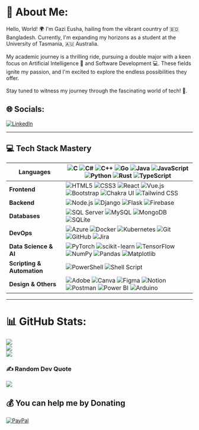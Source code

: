 # 💫 About Me:
Hello, World! 🌍 I'm Gazi Eusha, hailing from the vibrant country of 🇧🇩 Bangladesh. Currently, I'm expanding my horizons as a student at the University of Tasmania, 🇦🇺 Australia.<br><br>My academic journey is a thrilling ride, pursuing a double major with a keen focus on Artificial Intelligence 🧠 and Software Development 💻. These fields ignite my passion, and I'm excited to explore the endless possibilities they offer.<br><br>Stay tuned to witness my journey through the fascinating world of tech! 🚀.


## 🌐 Socials:
[![LinkedIn](https://img.shields.io/badge/LinkedIn-%230077B5.svg?logo=linkedin&logoColor=white)](https://linkedin.com/in/gazi-eusha) 

---

## 💻 Tech Stack Mastery

| **Languages** | ![C](https://img.shields.io/badge/C-%2300599C.svg?style=for-the-badge&logo=c&logoColor=white) ![C#](https://img.shields.io/badge/C%23-%23239120.svg?style=for-the-badge&logo=csharp&logoColor=white) ![C++](https://img.shields.io/badge/C%2B%2B-%2300599C.svg?style=for-the-badge&logo=c%2B%2B&logoColor=white) ![Go](https://img.shields.io/badge/Go-%2300ADD8.svg?style=for-the-badge&logo=go&logoColor=white) ![Java](https://img.shields.io/badge/Java-%23ED8B00.svg?style=for-the-badge&logo=openjdk&logoColor=white) ![JavaScript](https://img.shields.io/badge/JavaScript-%23323330.svg?style=for-the-badge&logo=javascript&logoColor=%23F7DF1E) ![Python](https://img.shields.io/badge/Python-3670A0?style=for-the-badge&logo=python&logoColor=ffdd54) ![Rust](https://img.shields.io/badge/Rust-%23000000.svg?style=for-the-badge&logo=rust&logoColor=white) ![TypeScript](https://img.shields.io/badge/TypeScript-%23007ACC.svg?style=for-the-badge&logo=typescript&logoColor=white) |
|---------------|--------------------------------------------------------------------------------------------------------------------------------------------------------------------------------------------------------------------------------------------------------------------------------------------------------------------------------------------------------------------------------------------------------------------------------------------------------------------------------------------------------------------------------------------------------------------------------------------------------------------------------------------------------------------------------------------------------------------------------------------------------------------------------------------------------------------------------------------------------------------------------------------------------------------------------------------|
| **Frontend**  | ![HTML5](https://img.shields.io/badge/HTML5-%23E34F26.svg?style=for-the-badge&logo=html5&logoColor=white) ![CSS3](https://img.shields.io/badge/CSS3-%231572B6.svg?style=for-the-badge&logo=css3&logoColor=white) ![React](https://img.shields.io/badge/React-%2320232a.svg?style=for-the-badge&logo=react&logoColor=%2361DAFB) ![Vue.js](https://img.shields.io/badge/Vue.js-%2335495e.svg?style=for-the-badge&logo=vuedotjs&logoColor=%234FC08D) ![Bootstrap](https://img.shields.io/badge/Bootstrap-%238511FA.svg?style=for-the-badge&logo=bootstrap&logoColor=white) ![Chakra UI](https://img.shields.io/badge/Chakra_UI-%234ED1C5.svg?style=for-the-badge&logo=chakraui&logoColor=white) ![Tailwind CSS](https://img.shields.io/badge/Tailwind_CSS-%2338B2AC.svg?style=for-the-badge&logo=tailwind-css&logoColor=white) |
| **Backend**   | ![Node.js](https://img.shields.io/badge/Node.js-6DA55F?style=for-the-badge&logo=node.js&logoColor=white) ![Django](https://img.shields.io/badge/Django-%23092E20.svg?style=for-the-badge&logo=django&logoColor=white) ![Flask](https://img.shields.io/badge/Flask-%23000.svg?style=for-the-badge&logo=flask&logoColor=white) ![Firebase](https://img.shields.io/badge/Firebase-%23039BE5.svg?style=for-the-badge&logo=firebase) |
| **Databases** | ![SQL Server](https://img.shields.io/badge/SQL_Server-CC2927?style=for-the-badge&logo=microsoft%20sql%20server&logoColor=white) ![MySQL](https://img.shields.io/badge/MySQL-4479A1.svg?style=for-the-badge&logo=mysql&logoColor=white) ![MongoDB](https://img.shields.io/badge/MongoDB-%234ea94b.svg?style=for-the-badge&logo=mongodb&logoColor=white) ![SQLite](https://img.shields.io/badge/SQLite-%2307405e.svg?style=for-the-badge&logo=sqlite&logoColor=white) |
| **DevOps**    | ![Azure](https://img.shields.io/badge/Azure-%230072C6.svg?style=for-the-badge&logo=microsoftazure&logoColor=white) ![Docker](https://img.shields.io/badge/Docker-%230db7ed.svg?style=for-the-badge&logo=docker&logoColor=white) ![Kubernetes](https://img.shields.io/badge/Kubernetes-%23326ce5.svg?style=for-the-badge&logo=kubernetes&logoColor=white) ![Git](https://img.shields.io/badge/Git-%23F05033.svg?style=for-the-badge&logo=git&logoColor=white) ![GitHub](https://img.shields.io/badge/GitHub-%23121011.svg?style=for-the-badge&logo=github&logoColor=white) ![Jira](https://img.shields.io/badge/Jira-%230A0FFF.svg?style=for-the-badge&logo=jira&logoColor=white) |
| **Data Science & AI** | ![PyTorch](https://img.shields.io/badge/PyTorch-%23EE4C2C.svg?style=for-the-badge&logo=PyTorch&logoColor=white) ![scikit-learn](https://img.shields.io/badge/scikit--learn-%23F7931E.svg?style=for-the-badge&logo=scikit-learn&logoColor=white) ![TensorFlow](https://img.shields.io/badge/TensorFlow-%23FF6F00.svg?style=for-the-badge&logo=TensorFlow&logoColor=white) ![NumPy](https://img.shields.io/badge/NumPy-%23013243.svg?style=for-the-badge&logo=numpy&logoColor=white) ![Pandas](https://img.shields.io/badge/Pandas-%23150458.svg?style=for-the-badge&logo=pandas&logoColor=white) ![Matplotlib](https://img.shields.io/badge/Matplotlib-%23ffffff.svg?style=for-the-badge&logo=Matplotlib&logoColor=black) |
| **Scripting & Automation** | ![PowerShell](https://img.shields.io/badge/PowerShell-%235391FE.svg?style=for-the-badge&logo=powershell&logoColor=white) ![Shell Script](https://img.shields.io/badge/Shell_Script-%23121011.svg?style=for-the-badge&logo=gnu-bash&logoColor=white) |
| **Design & Others** | ![Adobe](https://img.shields.io/badge/Adobe-%23FF0000.svg?style=for-the-badge&logo=adobe&logoColor=white) ![Canva](https://img.shields.io/badge/Canva-%2300C4CC.svg?style=for-the-badge&logo=canva&logoColor=white) ![Figma](https://img.shields.io/badge/Figma-%23F24E1E.svg?style=for-the-badge&logo=figma&logoColor=white) ![Notion](https://img.shields.io/badge/Notion-%23000000.svg?style=for-the-badge&logo=notion&logoColor=white) ![Postman](https://img.shields.io/badge/Postman-FF6C37?style=for-the-badge&logo=postman&logoColor=white) ![Power BI](https://img.shields.io/badge/Power_BI-F2C811?style=for-the-badge&logo=powerbi&logoColor=black) ![Arduino](https://img.shields.io/badge/Arduino-00979D?style=for-the-badge&logo=arduino&logoColor=white) |

---



# 📊 GitHub Stats:
![](https://github-readme-stats.vercel.app/api?username=Eusha425&theme=tokyonight&hide_border=true&include_all_commits=false&count_private=false)<br/>
![](https://github-readme-streak-stats.herokuapp.com/?user=Eusha425&theme=tokyonight&hide_border=true)<br/>
![](https://github-readme-stats.vercel.app/api/top-langs/?username=Eusha425&theme=tokyonight&hide_border=true&include_all_commits=false&count_private=false&layout=compact)

### ✍️ Random Dev Quote
![](https://quotes-github-readme.vercel.app/api?type=horizontal&theme=tokyonight)

  ## 💰 You can help me by Donating
  [![PayPal](https://img.shields.io/badge/PayPal-00457C?style=for-the-badge&logo=paypal&logoColor=white)](https://paypal.me/GaziEusha) 

  
<!-- Proudly created with GPRM ( https://gprm.itsvg.in ) -->
